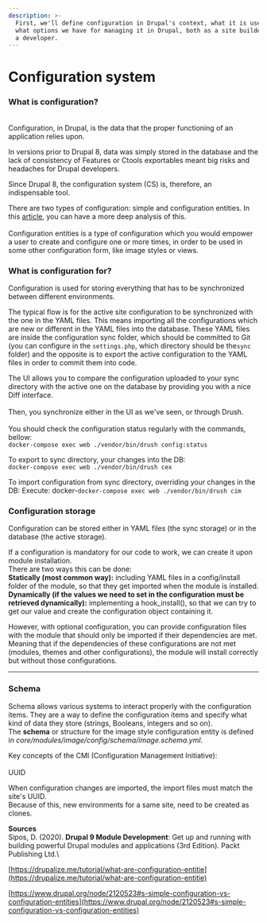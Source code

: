 ```yaml
---
description: >-
  First, we'll define configuration in Drupal's context, what it is used for and
  what options we have for managing it in Drupal, both as a site builder and as
  a developer.
---
```


# Configuration system

### What is configuration?

\
Configuration, in Drupal, is the data that the proper functioning of an application relies upon.

In versions prior to Drupal 8, data was simply stored in the database and the lack of consistency of Features or Ctools exportables meant big risks and headaches for Drupal developers.

Since Drupal 8, the configuration system (CS) is, therefore, an indispensable tool.

There are two types of configuration: simple and configuration entities. In this [article](https://www.drupal.org/node/2120523#s-simple-configuration-vs-configuration-entities), you can have a more deep analysis of this.\
\
Configuration entities is a type of configuration which you would empower a user to create and configure one or more times, in order to be used in some other configuration form, like image styles or views.

### What is configuration for?

Configuration is used for storing everything that has to be synchronized between different environments.

The typical flow is for the active site configuration to be synchronized with the one in the YAML files. This means importing all the configurations which are new or different in the YAML files into the database. These YAML files are inside the configuration sync folder, which should be committed to Git (you can configure in the `settings.php`, which directory should be the`sync` folder) and the opposite is to export the active configuration to the YAML files in order to commit them into code.

The UI allows you to compare the configuration uploaded to your sync directory with the active one on the database by providing you with a nice Diff interface.\
\
Then, you synchronize either in the UI as we've seen, or through Drush.\
\
You should check the configuration status regularly with the commands, bellow:\
`docker-compose exec web ./vendor/bin/drush config:status`

To export to sync directory, your changes into the DB:\
`docker-compose exec web ./vendor/bin/drush cex`

To import configuration from sync directory, overriding your changes in the DB: Execute: docker-`docker-compose exec web ./vendor/bin/drush cim`

### Configuration storage

Configuration can be stored either in YAML files (the sync storage) or in the database (the active storage).

If a configuration is mandatory for our code to work, we can create it upon module installation.\
There are two ways this can be done:\
**Statically (most common way):** including YAML files in a config/install folder of the module, so that they get imported when the module is installed.\
**Dynamically (if the values we need to set in the configuration must be retrieved dynamically):** implementing a hook\_install(), so that we can try to get our value and create the configuration object containing it.

However, with optional configuration, you can provide configuration files with the module that should only be imported if their dependencies are met. Meaning that if the dependencies of these configurations are not met (modules, themes and other configurations), the module will install correctly but without those configurations.

****

### Schema

Schema allows various systems to interact properly with the configuration items. They are a way to define the configuration items and specify what kind of data they store (strings, Booleans, integers and so on).\
The **schema** or structure for the image style configuration entity is defined in _core/modules/image/config/schema/image.schema.yml_.

Key concepts of the CMI (Configuration Management Initiative):\
\
UUID

When configuration changes are imported, the import files must match the site's UUID.\
Because of this, new environments for a same site, need to be created as clones.

**Sources**\
Sipos, D. (2020). **Drupal 9 Module Development**: Get up and running with building powerful Drupal modules and applications (3rd Edition). Packt Publishing Ltd.\\

[https://drupalize.me/tutorial/what-are-configuration-entitie](https://drupalize.me/tutorial/what-are-configuration-entitie)

[https://www.drupal.org/node/2120523#s-simple-configuration-vs-configuration-entities](https://www.drupal.org/node/2120523#s-simple-configuration-vs-configuration-entities)
